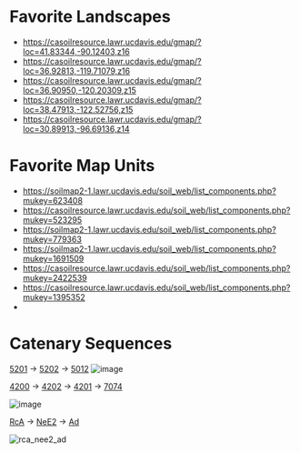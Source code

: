 # Favorite Landscapes

 * https://casoilresource.lawr.ucdavis.edu/gmap/?loc=41.83344,-90.12403,z16
 * https://casoilresource.lawr.ucdavis.edu/gmap/?loc=36.92813,-119.71079,z16
 * https://casoilresource.lawr.ucdavis.edu/gmap/?loc=36.90950,-120.20309,z15
 * https://casoilresource.lawr.ucdavis.edu/gmap/?loc=38.47913,-122.52756,z15
 * https://casoilresource.lawr.ucdavis.edu/gmap/?loc=30.89913,-96.69136,z14


# Favorite Map Units

  * https://soilmap2-1.lawr.ucdavis.edu/soil_web/list_components.php?mukey=623408
  * https://casoilresource.lawr.ucdavis.edu/soil_web/list_components.php?mukey=523295
  * https://soilmap2-1.lawr.ucdavis.edu/soil_web/list_components.php?mukey=779363
  * https://soilmap2-1.lawr.ucdavis.edu/soil_web/list_components.php?mukey=1691509
  * https://casoilresource.lawr.ucdavis.edu/soil_web/list_components.php?mukey=2422539
  * https://casoilresource.lawr.ucdavis.edu/soil_web/list_components.php?mukey=1395352
  * 



# Catenary Sequences

[5201](https://casoilresource.lawr.ucdavis.edu/gmap/?loc=38.19944,-120.83914,z15) → [5202](https://casoilresource.lawr.ucdavis.edu/gmap/?loc=38.19897,-120.83656,z15) → [5012](https://casoilresource.lawr.ucdavis.edu/gmap/?loc=38.19779,-120.83322,z15)
![image](https://user-images.githubusercontent.com/624277/162071052-72064364-834c-4ac8-ab97-d0a1f7cdc869.png)

 
[4200](https://casoilresource.lawr.ucdavis.edu/gmap/?loc=38.23393,-120.78240,z16) → [4202](https://casoilresource.lawr.ucdavis.edu/gmap/?loc=38.23267,-120.78077,z16) → [4201](https://casoilresource.lawr.ucdavis.edu/gmap/?loc=38.23137,-120.77893,z16) → [7074](https://casoilresource.lawr.ucdavis.edu/gmap/?loc=38.22952,-120.77610,z16)

![image](https://user-images.githubusercontent.com/624277/162069180-d695f213-0632-4639-ba59-cb12d3de9dd1.png)  


[RcA](https://casoilresource.lawr.ucdavis.edu/gmap/?loc=40.45841,-122.34905,z16) → [NeE2](https://casoilresource.lawr.ucdavis.edu/gmap/?loc=40.45841,-122.34671,z16) → [Ad](https://casoilresource.lawr.ucdavis.edu/gmap/?loc=40.45830,-122.34487,z16)
  
![rca_nee2_ad](https://user-images.githubusercontent.com/29885555/162848967-4f6c60a7-7cdb-416d-98eb-584c4e36adc7.png)
